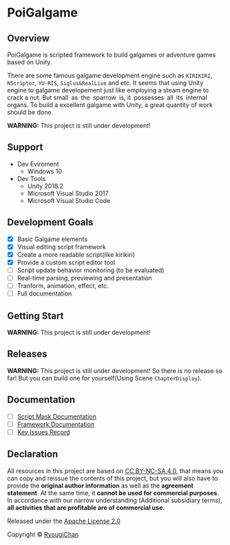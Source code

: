 # PoiGalgame

## Overview

PoiGalgame is scripted framework to build galgames or adventure games based on Unity.

There are some famous galgame development engine such as `KIRIKIRI`, `NScriptor`, `YU-RIS`, `Siglus&RealLive` and etc. It seems that using Unity engine to galgame developement just like employing a steam engine to crack a nut. But small as the sparrow is, it possesses all its internal organs. To build a excellent galgame with Unity, a great quantity of work should be done.

**WARNING:** This project is still under development!

## Support

- Dev Eviroment
  - Windows 10
- Dev Tools
  - Unity 2018.2
  - Microsoft Visual Studio 2017
  - Microsoft Visual Studio Code

## Development Goals

- [x] Basic Galgame elements
- [x] Visual editing script framework
- [x] Create a more readable script(like kirikiri)
- [x] Provide a custom script editor tool
- [ ] Script update behavior monitoring (to be evaluated)
- [ ] Real-time parsing, previewing and presentation
- [ ] Tranform, animation, effect, etc.
- [ ] Full documentation

## Getting Start

**WARNING:** This project is still under development!

## Releases

**WARNING:** This project is still under development! So there is no release so far! But you can build one for yourself(Using Scene `ChapterDisplay`).

## Documentation

- [ ] [Script Mask Documentation](#)
- [ ] [Framework Documentation](#)
- [ ] [Key Issues Record](#)

## Declaration

All resources in this project are based on [CC BY-NC-SA 4.0](https://creativecommons.org/licenses/by-nc-sa/4.0/), that means you can copy and reissue the contents of this project, but you will also have to provide the **original author information** as well as the **agreement statement**. At the same time, it **cannot be used for commercial purposes**. In accordance with our narrow understanding (Additional subsidiary terms), **all activities that are profitable are of commercial use.**

Released under the [Apache License 2.0](LICENSE)

Copyright © [RyougiChan](https://github.com/RyougiChan)

